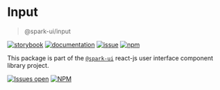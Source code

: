 # Input
> @spark-ui/input

[![storybook](https://img.shields.io/badge/storybook-black?logo=storybook)](https://sparkui.vercel.app/?path=/docs/components-input--docs)
[![documentation](https://img.shields.io/badge/documentation-black?logo=googledocs)](https://sparkui-adv.vercel.app/docs/components/input)
[![issue](https://img.shields.io/badge/report%20a%20bug-black?logo=openbugbounty&logoColor=red)](https://github.com/adevinta/spark/issues/new?&projects=4&template=bug-report.yml&assignees=&labels=component,input)
[![npm](https://img.shields.io/npm/dt/%40spark-ui/input?logo=npm&labelColor=black)](https://www.npmjs.com/package/@spark-ui/input)


This package is part of the [`@spark-ui`](https://github.com/adevinta/spark) react-js user interface component library project.

[![Issues open](https://img.shields.io/github/issues-search/adevinta/spark?query=is%3Aopen%20label%3Acomponent%20label%3Ainput&logo=openbugbounty&logoColor=red&label=issues%20open&color=red)](https://github.com/adevinta/spark/issues?q=is%3Aopen+label%3Acomponent+label%3Ainput)
[![NPM](https://img.shields.io/npm/l/%40spark-ui%2Finput)](https://github.com/adevinta/spark/blob/main/packages/components/input/LICENSE.md)
